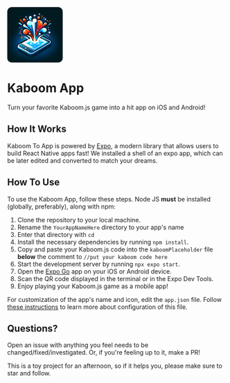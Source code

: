 
<img src="kaboomToApp.png" alt="kaboomToApp" title="Kaboom To App" width="128" height="128" style="border-radius:10px" /> 

# Kaboom App #
Turn your favorite Kaboom.js game into a hit app on iOS and Android!

## How It Works ##

Kaboom To App is powered by [Expo](https://expo.dev), a modern library that allows users to build React Native apps fast! We installed a shell of an expo app, which can be later edited and converted to match your dreams.

## How To Use ##

To use the Kaboom App, follow these steps. Node JS <b>must</b> be installed (globally, preferably), along with npm:

1. Clone the repository to your local machine.
2. Rename the `YourAppNameHere` directory to your app's name
3. Enter that directory with `cd`
4. Install the necessary dependencies by running `npm install`.
5. Copy and paste your Kaboom.js code into the `kaboomPlaceholder` file <b>below</b> the comment to `//put your kaboom code here`
6. Start the development server by running `npx expo start`.
7. Open the [Expo Go](https://expo.dev/go) app on your iOS or Android device.
8. Scan the QR code displayed in the terminal or in the Expo Dev Tools.
9. Enjoy playing your  Kaboom.js game as a mobile app!

For customization of the app's name and icon, edit the `app.json` file. Follow [these instructions](https://docs.expo.dev/versions/latest/config/app/) to learn more about configuration of this file.

## Questions? ##
Open an issue with anything you feel needs to be changed/fixed/investigated. Or, if you're feeling up to it, make a PR!  

This is a toy project for an afternoon, so if it helps you, please make sure to star and follow.